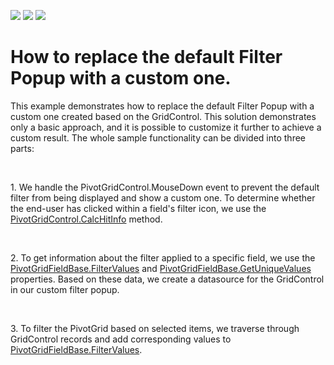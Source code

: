 <!-- default badges list -->
![](https://img.shields.io/endpoint?url=https://codecentral.devexpress.com/api/v1/VersionRange/128582432/13.1.4%2B)
[![](https://img.shields.io/badge/Open_in_DevExpress_Support_Center-FF7200?style=flat-square&logo=DevExpress&logoColor=white)](https://supportcenter.devexpress.com/ticket/details/E4897)
[![](https://img.shields.io/badge/📖_How_to_use_DevExpress_Examples-e9f6fc?style=flat-square)](https://docs.devexpress.com/GeneralInformation/403183)
<!-- default badges end -->
# How to replace the default Filter Popup with a custom one.


<p>This example demonstrates how to replace the default Filter Popup with a custom one created based on the GridControl. This solution demonstrates only a basic approach, and it is possible to customize it further to achieve a custom result. The whole sample functionality can be divided into three parts:</p><br />
<p>1. We handle the PivotGridControl.MouseDown event to prevent the default filter from being displayed and show a custom one. To determine whether the end-user has clicked within a field's filter icon, we use the <a href="http://documentation.devexpress.com/#WindowsForms/DevExpressXtraPivotGridPivotGridControl_CalcHitInfotopic">PivotGridControl.CalcHitInfo</a> method. </p><br />
<p>2. To get information about the filter applied to a specific field, we use the <a href="http://documentation.devexpress.com/#CoreLibraries/DevExpressXtraPivotGridPivotGridFieldBase_FilterValuestopic">PivotGridFieldBase.FilterValues</a> and <a href="http://documentation.devexpress.com/#CoreLibraries/DevExpressXtraPivotGridPivotGridFieldBase_GetUniqueValuestopic">PivotGridFieldBase.GetUniqueValues</a> properties. Based on these data, we create a datasource for the GridControl in our custom filter popup.</p><br />
<p>3. To filter the PivotGrid based on selected items, we traverse through GridControl records and add corresponding values to <a href="http://documentation.devexpress.com/#CoreLibraries/DevExpressXtraPivotGridPivotGridFieldBase_FilterValuestopic">PivotGridFieldBase.FilterValues</a>.</p>

<br/>


